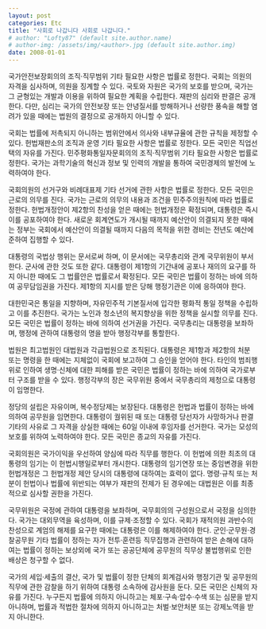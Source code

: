 ```yaml
---
layout: post
categories: Etc
title: "사회로 나갑니다 사회로 나갑니다."
# author: "Lofty87" (default site.author.name)
# author-img: /assets/img/<author>.jpg (default site.author.img)
date: 2008-01-01
---
```


국가안전보장회의의 조직·직무범위 기타 필요한 사항은 법률로 정한다. 국회는 의원의 자격을 심사하며, 의원을 징계할 수 있다. 국토와 자원은 국가의 보호를 받으며, 국가는 그 균형있는 개발과 이용을 위하여 필요한 계획을 수립한다. 재판의 심리와 판결은 공개한다. 다만, 심리는 국가의 안전보장 또는 안녕질서를 방해하거나 선량한 풍속을 해할 염려가 있을 때에는 법원의 결정으로 공개하지 아니할 수 있다.

국회는 법률에 저촉되지 아니하는 범위안에서 의사와 내부규율에 관한 규칙을 제정할 수 있다. 헌법재판소의 조직과 운영 기타 필요한 사항은 법률로 정한다. 모든 국민은 직업선택의 자유를 가진다. 민주평화통일자문회의의 조직·직무범위 기타 필요한 사항은 법률로 정한다. 국가는 과학기술의 혁신과 정보 및 인력의 개발을 통하여 국민경제의 발전에 노력하여야 한다.

국회의원의 선거구와 비례대표제 기타 선거에 관한 사항은 법률로 정한다. 모든 국민은 근로의 의무를 진다. 국가는 근로의 의무의 내용과 조건을 민주주의원칙에 따라 법률로 정한다. 헌법개정안이 제2항의 찬성을 얻은 때에는 헌법개정은 확정되며, 대통령은 즉시 이를 공포하여야 한다. 새로운 회계연도가 개시될 때까지 예산안이 의결되지 못한 때에는 정부는 국회에서 예산안이 의결될 때까지 다음의 목적을 위한 경비는 전년도 예산에 준하여 집행할 수 있다.

대통령의 국법상 행위는 문서로써 하며, 이 문서에는 국무총리와 관계 국무위원이 부서한다. 군사에 관한 것도 또한 같다. 대통령이 제1항의 기간내에 공포나 재의의 요구를 하지 아니한 때에도 그 법률안은 법률로서 확정된다. 모든 국민은 법률이 정하는 바에 의하여 공무담임권을 가진다. 제1항의 지시를 받은 당해 행정기관은 이에 응하여야 한다.

대한민국은 통일을 지향하며, 자유민주적 기본질서에 입각한 평화적 통일 정책을 수립하고 이를 추진한다. 국가는 노인과 청소년의 복지향상을 위한 정책을 실시할 의무를 진다. 모든 국민은 법률이 정하는 바에 의하여 선거권을 가진다. 국무총리는 대통령을 보좌하며, 행정에 관하여 대통령의 명을 받아 행정각부를 통할한다.

법원은 최고법원인 대법원과 각급법원으로 조직된다. 대통령은 제1항과 제2항의 처분 또는 명령을 한 때에는 지체없이 국회에 보고하여 그 승인을 얻어야 한다. 타인의 범죄행위로 인하여 생명·신체에 대한 피해를 받은 국민은 법률이 정하는 바에 의하여 국가로부터 구조를 받을 수 있다. 행정각부의 장은 국무위원 중에서 국무총리의 제청으로 대통령이 임명한다.

정당의 설립은 자유이며, 복수정당제는 보장된다. 대통령은 헌법과 법률이 정하는 바에 의하여 공무원을 임면한다. 대통령이 궐위된 때 또는 대통령 당선자가 사망하거나 판결 기타의 사유로 그 자격을 상실한 때에는 60일 이내에 후임자를 선거한다. 국가는 모성의 보호를 위하여 노력하여야 한다. 모든 국민은 종교의 자유를 가진다.

국회의원은 국가이익을 우선하여 양심에 따라 직무를 행한다. 이 헌법에 의한 최초의 대통령의 임기는 이 헌법시행일로부터 개시한다. 대통령의 임기연장 또는 중임변경을 위한 헌법개정은 그 헌법개정 제안 당시의 대통령에 대하여는 효력이 없다. 명령·규칙 또는 처분이 헌법이나 법률에 위반되는 여부가 재판의 전제가 된 경우에는 대법원은 이를 최종적으로 심사할 권한을 가진다.

국무위원은 국정에 관하여 대통령을 보좌하며, 국무회의의 구성원으로서 국정을 심의한다. 국가는 대외무역을 육성하며, 이를 규제·조정할 수 있다. 국회가 재적의원 과반수의 찬성으로 계엄의 해제를 요구한 때에는 대통령은 이를 해제하여야 한다. 군인·군무원·경찰공무원 기타 법률이 정하는 자가 전투·훈련등 직무집행과 관련하여 받은 손해에 대하여는 법률이 정하는 보상외에 국가 또는 공공단체에 공무원의 직무상 불법행위로 인한 배상은 청구할 수 없다.

국가의 세입·세출의 결산, 국가 및 법률이 정한 단체의 회계검사와 행정기관 및 공무원의 직무에 관한 감찰을 하기 위하여 대통령 소속하에 감사원을 둔다. 모든 국민은 신체의 자유를 가진다. 누구든지 법률에 의하지 아니하고는 체포·구속·압수·수색 또는 심문을 받지 아니하며, 법률과 적법한 절차에 의하지 아니하고는 처벌·보안처분 또는 강제노역을 받지 아니한다.